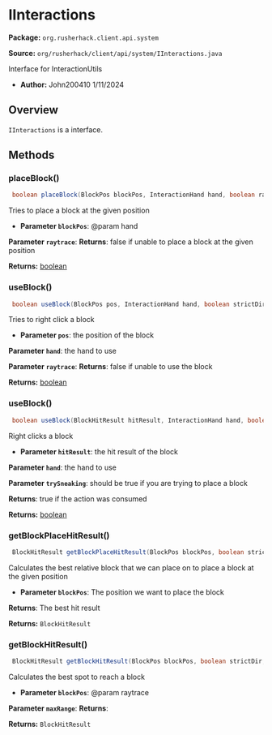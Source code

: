 # IInteractions

**Package:** `org.rusherhack.client.api.system`

**Source:** `org/rusherhack/client/api/system/IInteractions.java`

Interface for InteractionUtils
* **Author:** John200410 1/11/2024



## Overview

`IInteractions` is a interface.

## Methods

### placeBlock()

```java
 boolean placeBlock(BlockPos blockPos, InteractionHand hand, boolean raytrace)
```

Tries to place a block at the given position
* **Parameter `blockPos`**: @param hand


**Parameter `raytrace`**: **Returns**: false if unable to place a block at the given position





**Returns:** [boolean](https://docs.oracle.com/en/java/javase/21/docs/api/java.base/java/lang/Boolean.html)

### useBlock()

```java
 boolean useBlock(BlockPos pos, InteractionHand hand, boolean strictDir, boolean raytrace)
```

Tries to right click a block
* **Parameter `pos`**: the position of the block


**Parameter `hand`**: the hand to use


**Parameter `raytrace`**: **Returns**: false if unable to use the block





**Returns:** [boolean](https://docs.oracle.com/en/java/javase/21/docs/api/java.base/java/lang/Boolean.html)

### useBlock()

```java
 boolean useBlock(BlockHitResult hitResult, InteractionHand hand, boolean trySneaking)
```

Right clicks a block
* **Parameter `hitResult`**: the hit result of the block


**Parameter `hand`**: the hand to use


**Parameter `trySneaking`**: should be true if you are trying to place a block


**Returns**: true if the action was consumed



**Returns:** [boolean](https://docs.oracle.com/en/java/javase/21/docs/api/java.base/java/lang/Boolean.html)

### getBlockPlaceHitResult()

```java
 BlockHitResult getBlockPlaceHitResult(BlockPos blockPos, boolean strictDir, boolean raytrace, double maxRange)
```

Calculates the best relative block that we can place on to place a block at the given position
* **Parameter `blockPos`**: The position we want to place the block


**Returns**: The best hit result



**Returns:** `BlockHitResult`

### getBlockHitResult()

```java
 BlockHitResult getBlockHitResult(BlockPos blockPos, boolean strictDir, boolean raytrace, double maxRange)
```

Calculates the best spot to reach a block
* **Parameter `blockPos`**: @param raytrace


**Parameter `maxRange`**: **Returns**: 




**Returns:** `BlockHitResult`

